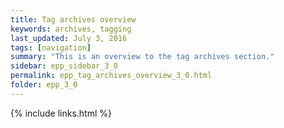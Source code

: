 ```yaml
---
title: Tag archives overview
keywords: archives, tagging
last_updated: July 3, 2016
tags: [navigation]
summary: "This is an overview to the tag archives section."
sidebar: epp_sidebar_3_0
permalink: epp_tag_archives_overview_3_0.html
folder: epp_3_0
---
```


{% include links.html %}
